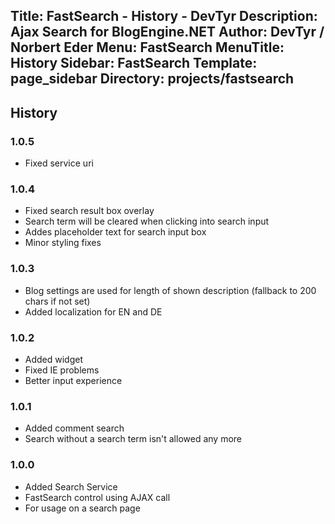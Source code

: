Title: FastSearch - History - DevTyr
Description: Ajax Search for BlogEngine.NET 
Author: DevTyr / Norbert Eder
Menu: FastSearch
MenuTitle: History
Sidebar: FastSearch
Template: page_sidebar
Directory: projects/fastsearch
-----

## History

### 1.0.5

* Fixed service uri

### 1.0.4

* Fixed search result box overlay
* Search term will be cleared when clicking into search input
* Addes placeholder text for search input box
* Minor styling fixes

### 1.0.3

* Blog settings are used for length of shown description (fallback to 200 chars if not set)
* Added localization for EN and DE

### 1.0.2

* Added widget
* Fixed IE problems
* Better input experience

### 1.0.1

* Added comment search
* Search without a search term isn't allowed any more

### 1.0.0

* Added Search Service
* FastSearch control using AJAX call
* For usage on a search page
